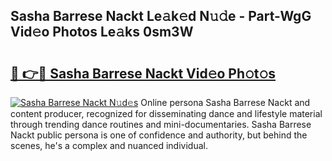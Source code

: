 ## Sasha Barrese Nackt Le𝚊k𝚎d N𝚞𝚍e - Part-WgG Vid𝚎o Photos Le𝚊ks 0sm3W

# <h2><a href="http://fbb117u.evod.top/?m=Sasha+Barrese+Nackt">🔗 👉🔴 Sasha Barrese Nackt Vid𝚎o Ph𝚘t𝚘s</a></h2>

[![Sasha Barrese Nackt N𝚞d𝚎s](https://i.imgur.com/8V9OHl7.gif)](http://fbb117u.evod.top/?m=Sasha+Barrese+Nackt)
Online persona Sasha Barrese Nackt and content producer, recognized for disseminating dance and lifestyle material through trending dance routines and mini-documentaries. Sasha Barrese Nackt public persona is one of confidence and authority, but behind the scenes, he's a complex and nuanced individual. 
